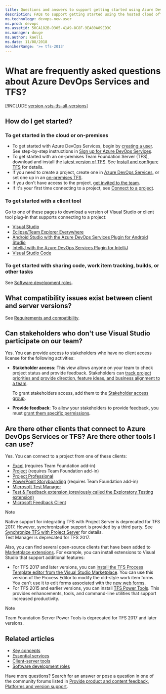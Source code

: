 ```yaml
---
title: Questions and answers to support getting started using Azure DevOps Services & TFS
description: FAQs to support getting started using the hosted cloud offering of Azure DevOps Services or on-premises Team Foundation Server (TFS)  
ms.technology: devops-new-user 
ms.prod: devops
ms.assetid: 50CA182B-D305-41A9-8C8F-9EA80A89ED3C
ms.manager: douge
ms.author: kaelli
ms.date: 11/08/2018
monikerRange: '>= tfs-2013'
---
```



# What are frequently asked questions about Azure DevOps Services and TFS?

[!INCLUDE [version-vsts-tfs-all-versions](../_shared/version-vsts-tfs-all-versions.md)]
 
## How do I get started?

### To get started in the cloud or on-premises 
- To get started with Azure DevOps Services, begin by [creating a user](https://visualstudio.microsoft.com/team-services/). See step-by-step instructions in [Sign up for Azure DevOps Services](../organizations/accounts/create-organization.md).  
- To get started with an on-premises Team Foundation Server (TFS), download and install the [latest version of TFS](https://visualstudio.microsoft.com/downloads/). See [Install and configure TFS](/tfs/server/install/get-started) for details.  
- If you need to create a project, create one in [Azure DevOps Services](../organizations/accounts/set-up-vs.md), or set one up in an [on-premises TFS](../organizations/projects/create-project.md).   
- If you don't have access to the project, [get invited to the team](../organizations/security/add-users-team-project.md).  
- If it's your first time connecting to a project, see [Connect to a project](../organizations/projects/connect-to-projects.md).  

### To get started with a client tool 
Go to one of these pages to download a version of Visual Studio or client tool plug-in that supports connecting to a project: 
- [Visual Studio](https://visualstudio.microsoft.com/downloads/) 
- [Eclipse/Team Explorer Everywhere](/../java/download-eclipse-plug-in.md)  
- [Android Studio with the Azure DevOps Services Plugin for Android Studio](/../java/download-android-studio-plug-in.md)
- [IntelliJ with the Azure DevOps Services Plugin for IntelliJ](/../java/download-intellij-plug-in.md) 
- [Visual Studio Code](/../java/vscode-extension.md)

### To get started with sharing code, work item tracking, builds, or other tasks 
See [Software development roles](roles.md).  

## What compatibility issues exist between client and server versions?

See [Requirements and compatibility](/tfs/server/requirements).  


## Can stakeholders who don't use Visual Studio participate on our team?

Yes. You can provide access to stakeholders who have no client access license for the following activities:  

-   **Stakeholder access**: This view allows anyone on your team to check project status and provide feedback. Stakeholders can [track project priorities and provide direction, feature ideas, and business alignment to a team](../organizations/security/get-started-stakeholder.md).  
  
     To grant stakeholders access, add them to the [Stakeholder access group](../organizations/security/change-access-levels.md).  
  
-   **Provide feedback**: To allow your stakeholders to provide feedback, you must [grant them specific permissions](../project/feedback/give-permissions-feedback.md).  
  

## Are there other clients that connect to Azure DevOps Services or TFS? Are there other tools I can use?

Yes. You can connect to a project from one of these clients:  
- [Excel](../boards/backlogs/office/bulk-add-modify-work-items-excel.md) (requires Team Foundation add-in)  
- [Project](../boards/backlogs/office/create-your-backlog-tasks-using-project.md)  (requires Team Foundation add-in)  
- [Project Professional](../reference/tfs-ps-sync/synchronize-tfs-project-server.md)   
- [PowerPoint Storyboarding](../boards/backlogs/office/storyboard-your-ideas-using-powerpoint.md) (requires Team Foundation add-in)  
- [Microsoft Test Manager](https://msdn.microsoft.com/library/jj635157.aspx)  
- [Test & Feedback extension (previously called the Exploratory Testing extension)](../test/provide-stakeholder-feedback.md)
- [Microsoft Feedback Client](../project/feedback/give-feedback.md)  

>[!NOTE]  
>Native support for integrating TFS with Project Server is deprecated for TFS 2017. However, synchronization support is provided by a third party. See [Synchronize TFS with Project Server](../reference/tfs-ps-sync/sync-ps-tfs.md) for details.  
>Test Manager is deprecated for TFS 2017.   

Also, you can find several open-source clients that have been added to [Marketplace extensions](https://marketplace.visualstudio.com). For example, you can install extensions to Visual Studio that support additional features:  
- For TFS 2017 and later versions, you can [install the TFS Process Template editor from the Visual Studio Marketplace](https://marketplace.visualstudio.com/items?itemName=KarthikBalasubramanianMSFT.TFSProcessTemplateEditor). You can use this version of the Process Editor to modify the old-style work item forms. You can't use it to edit forms associated with the [new web forms](../reference/process/new-work-item-experience.md). 
- For TFS 2015 and earlier versions, you can install [TFS Power Tools](https://marketplace.visualstudio.com/items?itemName=TFSPowerToolsTeam.MicrosoftVisualStudioTeamFoundationServer2015Power). This provides enhancements, tools, and command-line utilities that support increased productivity.

> [!NOTE]  
> Team Foundation Server Power Tools is deprecated for TFS 2017 and later versions. 


## Related articles

- [Key concepts](concepts.md)
- [Essential services](services.md)
- [Client-server tools](tools.md)
- [Software development roles](roles.md)


Have more questions? Search for an answer or pose a question in one of the community forums listed in [Provide product and content feedback, Platforms and version support](provide-feedback.md).
